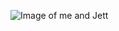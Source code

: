 ![Image of me and Jett](https://lh3.googleusercontent.com/pw/ACtC-3cXLu_uRw895CDSL0-GyJJTnilYWzgBga-54KGURtxeu22CGvuDUs7plTsLELMlGCRSI7nnKjdFK6pxtVBO83qHMcOHAe2oA3v4ZNoByeXIBexclhpLkNwk5H5HkfWfUwZ7rax2NdkthQPcNDj-EIs8fw=w930-h1240-no?authuser=0)
